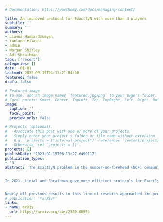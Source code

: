 ```yaml
---
# Documentation: https://wowchemy.com/docs/managing-content/

title: An improved protocol for ExactlyN with more than 3 players
subtitle: ''
summary: ''
authors:
- Lianna Hambardzumyan
- Toniann Pitassi
- admin
- Morgan Shirley
- Adi Shraibman
tags: ['recent']
categories: []
date: -01-01
lastmod: 2023-09-15T04:13:27-04:00
featured: false
draft: false

# Featured image
# To use, add an image named `featured.jpg/png` to your page's folder.
# Focal points: Smart, Center, TopLeft, Top, TopRight, Left, Right, BottomLeft, Bottom, BottomRight.
image:
  caption: ''
  focal_point: ''
  preview_only: false

# Projects (optional).
#   Associate this post with one or more of your projects.
#   Simply enter your project's folder or file name without extension.
#   E.g. `projects = ["internal-project"]` references `content/project/deep-learning/index.md`.
#   Otherwise, set `projects = []`.
projects: []
publishDate: '2023-09-15T08:13:27.649011Z'
publication_types:
- '3'
abstract: 'The ExactlyN problem in the number-on-forehead (NOF) communication setting asks $k$ players, each of whom can see every input but their own, if the $k$ input numbers add up to $N$. Introduced by Chandra, Furst and Lipton in 1983, ExactlyN is important for its role in understanding the strength of randomness in communication complexity with many players. It is also tightly connected to the field of combinatorics: its $k$-party NOF communication complexity is related to the size of the largest corner-free subset in $[N]^{k-1}$. 


In 2021, Linial and Shraibman gave more efficient protocols for ExactlyN for 3 players. As an immediate consequence, this also gave a new construction of larger corner-free subsets in $[N]^2$. Later that year Green gave a further refinement to their argument. These results represent the first improvements to the highest-order term for $k=3$  since the famous work of Behrend in 1946. In this paper we give a corresponding improvement to the highest-order term for all $k>3$, the first since Rankin in 1961. That is, we give a more efficient protocol for ExactlyN as well as larger corner-free sets in higher dimensions.


Nearly all previous results in this line of research approached the problem from the combinatorics perspective, implicitly resulting in non-constructive protocols for ExactlyN. Approaching the problem from the communication complexity point of view and constructing explicit protocols for ExactlyN was key to the improvements in the $k=3$ setting. As a further contribution we provide explicit protocols for ExactlyN for any number of players which serves as a base for our improvement.'
# publication: '*arXiv*'
links:
- name: arXiv
  url: https://arxiv.org/abs/2309.06554
---
```

